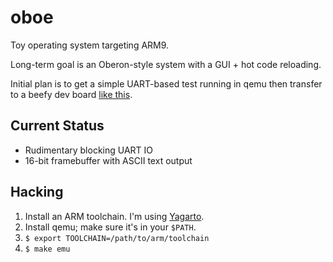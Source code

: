# oboe

Toy operating system targeting ARM9.

Long-term goal is an Oberon-style system with a GUI + hot code reloading. 

Initial plan is to get a simple UART-based test running in qemu then transfer to a beefy dev board [like this](http://www.atmel.com/microsite/sam9gx/).

## Current Status

  - Rudimentary blocking UART IO
  - 16-bit framebuffer with ASCII text output

## Hacking

  1. Install an ARM toolchain. I'm using [Yagarto](http://www.yagarto.org/).
  2. Install qemu; make sure it's in your `$PATH`.
  3. `$ export TOOLCHAIN=/path/to/arm/toolchain`
  4. `$ make emu`